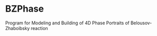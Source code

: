 BZPhase
=======

Program for Modeling and Building of 4D Phase Portraits of Belousov-Zhaboibsky reaction